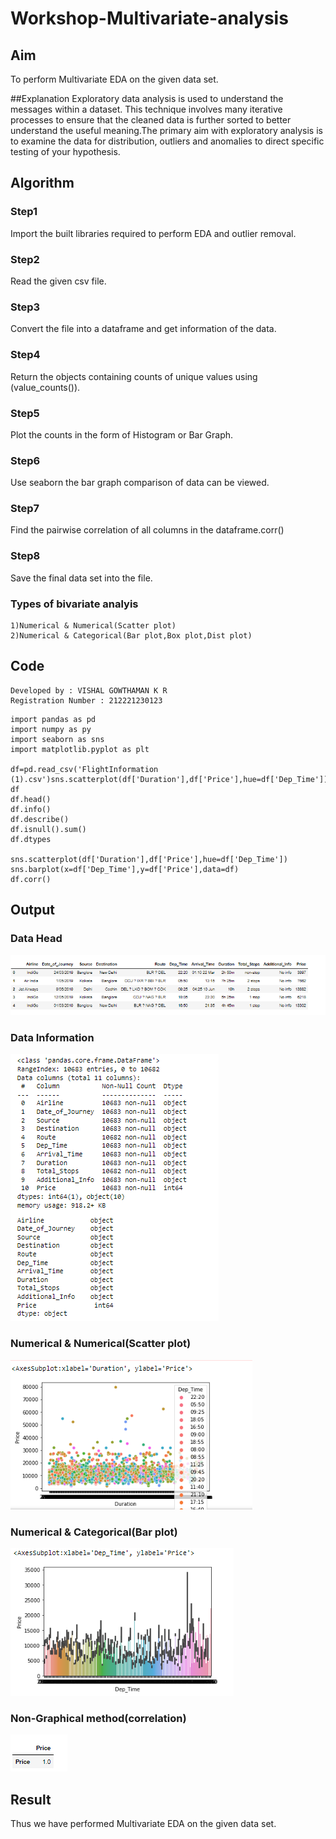 # Workshop-Multivariate-analysis


## Aim
To perform Multivariate EDA on the given data set.

##Explanation
Exploratory data analysis is used to understand the messages within a dataset. This technique involves many iterative processes to ensure that the cleaned data is further sorted to better understand the useful meaning.The primary aim with exploratory analysis is to examine the data for distribution, outliers and anomalies to direct specific testing of your hypothesis.

## Algorithm

### Step1
Import the built libraries required to perform EDA and outlier removal.

### Step2
Read the given csv file.

### Step3
Convert the file into a dataframe and get information of the data.

### Step4
Return the objects containing counts of unique values using (value_counts()).

### Step5
Plot the counts in the form of Histogram or Bar Graph.

### Step6
Use seaborn the bar graph comparison of data can be viewed.

### Step7
Find the pairwise correlation of all columns in the dataframe.corr()

### Step8
Save the final data set into the file.

### Types of bivariate analyis
    1)Numerical & Numerical(Scatter plot)
    2)Numerical & Categorical(Bar plot,Box plot,Dist plot)

## Code

```
Developed by : VISHAL GOWTHAMAN K R
Registration Number : 212221230123
```

```
import pandas as pd
import numpy as py
import seaborn as sns
import matplotlib.pyplot as plt

df=pd.read_csv('FlightInformation (1).csv')sns.scatterplot(df['Duration'],df['Price'],hue=df['Dep_Time'])
df
df.head()
df.info()
df.describe()
df.isnull().sum()
df.dtypes

sns.scatterplot(df['Duration'],df['Price'],hue=df['Dep_Time'])
sns.barplot(x=df['Dep_Time'],y=df['Price'],data=df)
df.corr()

```

## Output

### Data Head
![](./1.png)

### Data Information
![](./2.png)

###  Numerical & Numerical(Scatter plot)
![](./3.png)

### Numerical & Categorical(Bar plot)
![](./4.png)

### Non-Graphical method(correlation)
![](./5.png)

## Result
Thus we have performed Multivariate EDA on the given data set.

